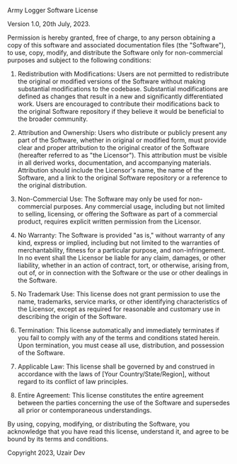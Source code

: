 Army Logger Software License

Version 1.0, 20th July, 2023.

Permission is hereby granted, free of charge, to any person obtaining a copy of this software and associated documentation files (the "Software"), to use, copy, modify, and distribute the Software only for non-commercial purposes and subject to the following conditions:

1. Redistribution with Modifications: Users are not permitted to redistribute the original or modified versions of the Software without making substantial modifications to the codebase. Substantial modifications are defined as changes that result in a new and significantly differentiated work. Users are encouraged to contribute their modifications back to the original Software repository if they believe it would be beneficial to the broader community.

2. Attribution and Ownership: Users who distribute or publicly present any part of the Software, whether in original or modified form, must provide clear and proper attribution to the original creator of the Software (hereafter referred to as "the Licensor"). This attribution must be visible in all derived works, documentation, and accompanying materials. Attribution should include the Licensor's name, the name of the Software, and a link to the original Software repository or a reference to the original distribution.

3. Non-Commercial Use: The Software may only be used for non-commercial purposes. Any commercial usage, including but not limited to selling, licensing, or offering the Software as part of a commercial product, requires explicit written permission from the Licensor.

4. No Warranty: The Software is provided "as is," without warranty of any kind, express or implied, including but not limited to the warranties of merchantability, fitness for a particular purpose, and non-infringement. In no event shall the Licensor be liable for any claim, damages, or other liability, whether in an action of contract, tort, or otherwise, arising from, out of, or in connection with the Software or the use or other dealings in the Software.

5. No Trademark Use: This license does not grant permission to use the name, trademarks, service marks, or other identifying characteristics of the Licensor, except as required for reasonable and customary use in describing the origin of the Software.

6. Termination: This license automatically and immediately terminates if you fail to comply with any of the terms and conditions stated herein. Upon termination, you must cease all use, distribution, and possession of the Software.

7. Applicable Law: This license shall be governed by and construed in accordance with the laws of [Your Country/State/Region], without regard to its conflict of law principles.

8. Entire Agreement: This license constitutes the entire agreement between the parties concerning the use of the Software and supersedes all prior or contemporaneous understandings.

By using, copying, modifying, or distributing the Software, you acknowledge that you have read this license, understand it, and agree to be bound by its terms and conditions.

Copyright 2023, Uzair Dev